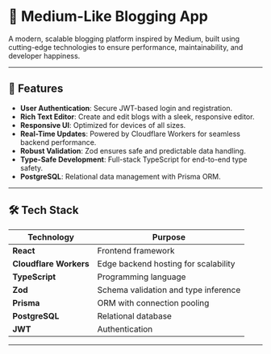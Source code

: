 # 📝 Medium-Like Blogging App

A modern, scalable blogging platform inspired by Medium, built using cutting-edge technologies to ensure performance, maintainability, and developer happiness.

---

## 🚀 Features

- **User Authentication**: Secure JWT-based login and registration.
- **Rich Text Editor**: Create and edit blogs with a sleek, responsive editor.
- **Responsive UI**: Optimized for devices of all sizes.
- **Real-Time Updates**: Powered by Cloudflare Workers for seamless backend performance.
- **Robust Validation**: Zod ensures safe and predictable data handling.
- **Type-Safe Development**: Full-stack TypeScript for end-to-end type safety.
- **PostgreSQL**: Relational data management with Prisma ORM.

---

## 🛠️ Tech Stack

| **Technology**      | **Purpose**                              |
|----------------------|------------------------------------------|
| **React**            | Frontend framework                      |
| **Cloudflare Workers** | Edge backend hosting for scalability   |
| **TypeScript**       | Programming language                    |
| **Zod**              | Schema validation and type inference    |
| **Prisma**           | ORM with connection pooling             |
| **PostgreSQL**       | Relational database                     |
| **JWT**              | Authentication                          |

---




